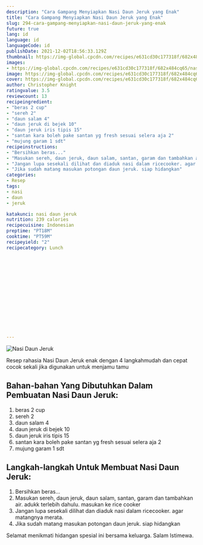```yaml
---
description: "Cara Gampang Menyiapkan Nasi Daun Jeruk yang Enak"
title: "Cara Gampang Menyiapkan Nasi Daun Jeruk yang Enak"
slug: 294-cara-gampang-menyiapkan-nasi-daun-jeruk-yang-enak
future: true
lang: id
language: id
languageCode: id
publishDate: 2021-12-02T18:56:33.129Z 
thumbnail: https://img-global.cpcdn.com/recipes/e631cd30c177318f/682x484cq65/nasi-daun-jeruk-foto-resep-utama.png
images:
- https://img-global.cpcdn.com/recipes/e631cd30c177318f/682x484cq65/nasi-daun-jeruk-foto-resep-utama.png
image: https://img-global.cpcdn.com/recipes/e631cd30c177318f/682x484cq65/nasi-daun-jeruk-foto-resep-utama.png
cover: https://img-global.cpcdn.com/recipes/e631cd30c177318f/682x484cq65/nasi-daun-jeruk-foto-resep-utama.png
author: Christopher Knight
ratingvalue: 3.5
reviewcount: 13
recipeingredient:
- "beras 2 cup"
- "sereh 2"
- "daun salam 4"
- "daun jeruk di bejek 10"
- "daun jeruk iris tipis 15"
- "santan kara boleh pake santan yg fresh sesuai selera aja 2"
- "mujung garam 1 sdt"
recipeinstructions:
- "Bersihkan beras..."
- "Masukan sereh, daun jeruk, daun salam, santan, garam dan tambahkan air. adukk terlebih dahulu. masukan ke rice cooker"
- "Jangan lupa sesekali dilihat dan diaduk nasi dalam ricecooker. agar matangnya merata."
- "Jika sudah matang masukan potongan daun jeruk. siap hidangkan"
categories:
- Resep
tags:
- nasi
- daun
- jeruk

katakunci: nasi daun jeruk 
nutrition: 239 calories
recipecuisine: Indonesian
preptime: "PT18M"
cooktime: "PT59M"
recipeyield: "2"
recipecategory: Lunch


     
    
    
    
    
    
    
    
    
    
    
      
    
---
```



![Nasi Daun Jeruk](https://img-global.cpcdn.com/recipes/e631cd30c177318f/682x484cq65/nasi-daun-jeruk-foto-resep-utama.png)

Resep rahasia Nasi Daun Jeruk  enak dengan 4 langkahmudah dan cepat cocok sekali jika digunakan untuk menjamu tamu

<!--inarticleads1-->

## Bahan-bahan Yang Dibutuhkan Dalam Pembuatan Nasi Daun Jeruk:

1. beras 2 cup
1. sereh 2
1. daun salam 4
1. daun jeruk di bejek 10
1. daun jeruk iris tipis 15
1. santan kara boleh pake santan yg fresh sesuai selera aja 2
1. mujung garam 1 sdt



<!--inarticleads2-->

## Langkah-langkah Untuk Membuat Nasi Daun Jeruk:

1. Bersihkan beras...
1. Masukan sereh, daun jeruk, daun salam, santan, garam dan tambahkan air. adukk terlebih dahulu. masukan ke rice cooker
1. Jangan lupa sesekali dilihat dan diaduk nasi dalam ricecooker. agar matangnya merata.
1. Jika sudah matang masukan potongan daun jeruk. siap hidangkan




Selamat menikmati hidangan spesial ini bersama keluarga. Salam Istimewa.
